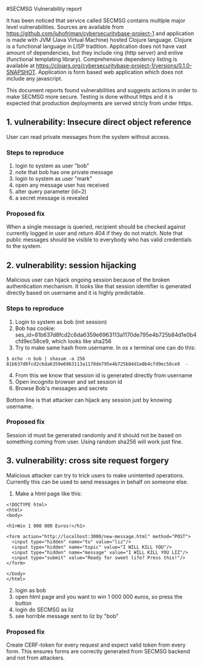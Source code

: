 #SECMSG Vulnerability report

It has been noticed that service called SECMSG contains multiple major level vulnerabilities. Sources are available from https://github.com/juhofriman/cybersecuritybase-project-1 and application is made with JVM (Java Virtual Machine) hosted Clojure language. Clojure is a functional language in LISP tradition. Application does not have vast amount of dependencies, but they include ring (http server) and enlive (functional templating library). Comprehensive dependency listing is available at https://clojars.org/cybersecuritybase-project-1/versions/0.1.0-SNAPSHOT. Application is form based web application which does not include any javascript.

This document reports found vulnerabilities and suggests actions in order to make SECMSG more secure. Testing is done without https and it is expected that production deployments are served stricly from under https.

## 1. vulnerability: Insecure direct object reference

User can read private messages from the system without access.

### Steps to reproduce

1. login to system as user "bob"
2. note that bob has one private message
3. login to system as user "mark"
4. open any message user has received
5. alter query parameter (id=2)
6. a secret message is revealed

### Proposed fix

When a single message is queried, recipient should be checked against currently logged in user and return 404 if they do not match. Note that public messages should be visible to everybody who has valid credentials to the system.


## 2. vulnerability: session hijacking

Malicious user can hijack ongoing session because of the broken authentication mechanism. It looks like that session identifier is generated directly based on username and it is highly predictable.

### Steps to reproduce

1. Login to system as bob (init session)
2. Bob has cookie: ses_id=81b637d8fcd2c6da6359e6963113a1170de795e4b725b84d1e0b4cfd9ec58ce9, which looks like sha256
3. Try to make same hash from username. In os x terminal one can do this:
```
$ echo -n bob | shasum -a 256
81b637d8fcd2c6da6359e6963113a1170de795e4b725b84d1e0b4cfd9ec58ce9  -
```
4. From this we know that session id is generated directly from username
5. Open incognito browser and set session id
6. Browse Bob's messages and secrets

Bottom line is that attacker can hijack any session just by knowing username.

### Proposed fix

Session id must be generated randomly and it should not be based on something coming from user. Using random sha256 will work just fine.

## 3. vulnerability: cross site request forgery

Malicious attacker can try to trick users to make unintented operations. Currently this can be used to send messages in behalf on someone else.

1. Make a html page like this:
```
<!DOCTYPE html>
<html>
<body>

<h1>Win 1 000 000 Euros!</h1>

<form action="http://localhost:3000/new-message.html" method="POST">
  <input type="hidden" name="to" value="liz"/>
  <input type="hidden" name="topic" value="I WILL KILL YOU"/>
  <input type="hidden" name="message" value="I WILL KILL YOU LIZ"/>
  <input type="submit" value="Ready for sweet life? Press this!"/>
</form>

</body>
</html>

```
2. login as bob
3. open html page and you want to win 1 000 000 euros, so press the button
4. login do SECMSG as liz
5. see horrible message sent to liz by "bob"

### Proposed fix

Create CERF-token for every request and expect valid token from every form. This ensures forms are correctly generated from SECMSG backend and not from attackers.